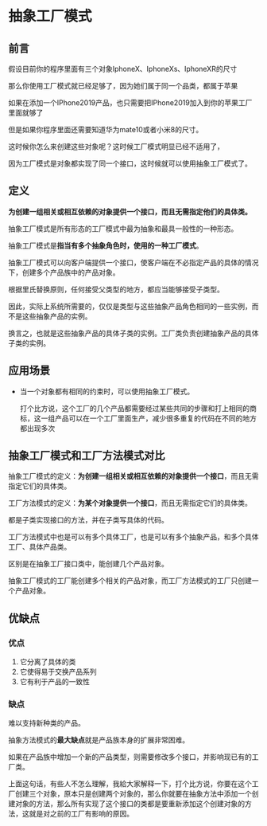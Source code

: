 # 抽象工厂模式

## 前言

假设目前你的程序里面有三个对象IphoneX、IphoneXs、IphoneXR的尺寸

那么你使用工厂模式就已经足够了，因为她们属于同一个品类，都属于苹果

如果在添加一个IPhone2019产品，也只需要把IPhone2019加入到你的苹果工厂里面就够了

但是如果你程序里面还需要知道华为mate10或者小米8的尺寸。

这时候你怎么来创建这些对象呢？这时候工厂模式明显已经不适用了，

因为工厂模式是对象都实现了同一个接口，这时候就可以使用抽象工厂模式了。

## 定义

**为创建一组相关或相互依赖的对象提供一个接口，而且无需指定他们的具体类。**

抽象工厂模式是所有形态的工厂模式中最为抽象和最具一般性的一种形态。

抽象工厂模式是**指当有多个抽象角色时，使用的一种工厂模式**。

抽象工厂模式可以向客户端提供一个接口，使客户端在不必指定产品的具体的情况下，创建多个产品族中的产品对象。

根据里氏替换原则，任何接受父类型的地方，都应当能够接受子类型。

因此，实际上系统所需要的，仅仅是类型与这些抽象产品角色相同的一些实例，而不是这些抽象产品的实例。

换言之，也就是这些抽象产品的具体子类的实例。工厂类负责创建抽象产品的具体子类的实例。

## 应用场景

- 当一个对象都有相同的约束时，可以使用抽象工厂模式。
    
    打个比方说，这个工厂的几个产品都需要经过某些共同的步骤和打上相同的商标，这一组产品可以在一个工厂里面生产，减少很多重复的代码在不同的地方都出现多次
    

## 抽象工厂模式和工厂方法模式对比

抽象工厂模式的定义：**为创建一组相关或相互依赖的对象提供一个接口**，而且无需指定它们的具体类。

工厂方法模式的定义：**为某个对象提供一个接口**，而且无需指定它们的具体类。

都是子类实现接口的方法，并在子类写具体的代码。

工厂方法模式中也是可以有多个具体工厂，也是可以有多个抽象产品，和多个具体工厂、具体产品类。

区别是在抽象工厂接口类中，能创建几个产品对象。

抽象工厂模式的工厂能创建多个相关的产品对象，而工厂方法模式的工厂只创建一个产品对象。

## 优缺点

### 优点

1. 它分离了具体的类
2. 它使得易于交换产品系列
3. 它有利于产品的一致性

### 缺点

难以支持新种类的产品。

抽象方法模式的**最大缺点**就是产品族本身的扩展非常困难。

如果在产品族中增加一个新的产品类型，则需要修改多个接口，并影响现已有的工厂类。

上面这句话，有些人不怎么理解，我給大家解释一下，打个比方说，你要在这个工厂创建三个对象，原本只是创建两个对象的，那么你就要在抽象方法中添加一个创建对象的方法，那么所有实现了这个接口的类都是要重新添加这个创建对象的方法，这就是对之前的工厂有影响的原因。